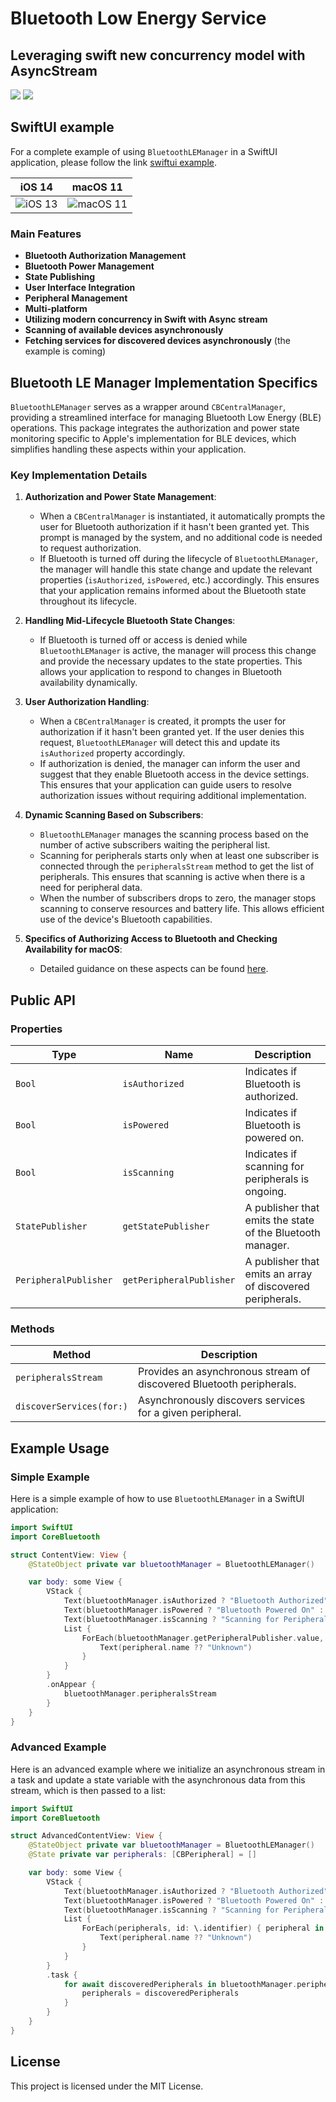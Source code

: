 # Bluetooth Low Energy Service 
## Leveraging swift new concurrency model with AsyncStream

[![](https://img.shields.io/endpoint?url=https%3A%2F%2Fswiftpackageindex.com%2Fapi%2Fpackages%2FThe-Igor%2Fbluetooth-law-energy-swift%2Fbadge%3Ftype%3Dswift-versions)](https://swiftpackageindex.com/The-Igor/bluetooth-law-energy-swift) [![](https://img.shields.io/endpoint?url=https%3A%2F%2Fswiftpackageindex.com%2Fapi%2Fpackages%2FThe-Igor%2Fbluetooth-law-energy-swift%2Fbadge%3Ftype%3Dplatforms)](https://swiftpackageindex.com/The-Igor/bluetooth-law-energy-swift)

## SwiftUI example

For a complete example of using `BluetoothLEManager` in a SwiftUI application, please follow the link [swiftui example](https://github.com/The-Igor/bluetooth-law-energy_example).

| iOS 14 | macOS 11 |
|:-------:|:-------:|
| ![iOS 13](https://github.com/The-Igor/bluetooth-law-energy-swift/blob/main/img/ble_manager.jpeg) | ![macOS 11](https://github.com/The-Igor/bluetooth-law-energy-swift/blob/main/img/bluetoth_le.gif) |

### Main Features
- **Bluetooth Authorization Management**
- **Bluetooth Power Management**
- **State Publishing**
- **User Interface Integration**
- **Peripheral Management**
- **Multi-platform**
- **Utilizing modern concurrency in Swift with Async stream**
- **Scanning of available devices asynchronously**
- **Fetching services for discovered devices asynchronously** (the example is coming)

## Bluetooth LE Manager Implementation Specifics

`BluetoothLEManager` serves as a wrapper around `CBCentralManager`, providing a streamlined interface for managing Bluetooth Low Energy (BLE) operations. This package integrates the authorization and power state monitoring specific to Apple's implementation for BLE devices, which simplifies handling these aspects within your application.

### Key Implementation Details

1. **Authorization and Power State Management**:
   - When a `CBCentralManager` is instantiated, it automatically prompts the user for Bluetooth authorization if it hasn't been granted yet. This prompt is managed by the system, and no additional code is needed to request authorization.
   - If Bluetooth is turned off during the lifecycle of `BluetoothLEManager`, the manager will handle this state change and update the relevant properties (`isAuthorized`, `isPowered`, etc.) accordingly. This ensures that your application remains informed about the Bluetooth state throughout its lifecycle.

2. **Handling Mid-Lifecycle Bluetooth State Changes**:
   - If Bluetooth is turned off or access is denied while `BluetoothLEManager` is active, the manager will process this change and provide the necessary updates to the state properties. This allows your application to respond to changes in Bluetooth availability dynamically.

3. **User Authorization Handling**:
   - When a `CBCentralManager` is created, it prompts the user for authorization if it hasn't been granted yet. If the user denies this request, `BluetoothLEManager` will detect this and update its `isAuthorized` property accordingly.
   - If authorization is denied, the manager can inform the user and suggest that they enable Bluetooth access in the device settings. This ensures that your application can guide users to resolve authorization issues without requiring additional implementation.

4. **Dynamic Scanning Based on Subscribers**:
   - `BluetoothLEManager` manages the scanning process based on the number of active subscribers waiting the peripheral list.
   - Scanning for peripherals starts only when at least one subscriber is connected through the `peripheralsStream` method to get the list of peripherals. This ensures that scanning is active when there is a need for peripheral data.
   - When the number of subscribers drops to zero, the manager stops scanning to conserve resources and battery life. This allows efficient use of the device's Bluetooth capabilities.
5. **Specifics of Authorizing Access to Bluetooth and Checking Availability for macOS**:
   - Detailed guidance on these aspects can be found [here](https://github.com/The-Igor/bluetooth-law-energy_example).
   
## Public API

### Properties

| Type      | Name                   | Description                                          |
|-----------|------------------------|------------------------------------------------------|
| `Bool`    | `isAuthorized`         | Indicates if Bluetooth is authorized.                |
| `Bool`    | `isPowered`            | Indicates if Bluetooth is powered on.                |
| `Bool`    | `isScanning`           | Indicates if scanning for peripherals is ongoing.    |
| `StatePublisher` | `getStatePublisher`    | A publisher that emits the state of the Bluetooth manager. |
| `PeripheralPublisher` | `getPeripheralPublisher` | A publisher that emits an array of discovered peripherals. |

### Methods

| Method                             | Description                                                                         |
|------------------------------------|-------------------------------------------------------------------------------------|
| `peripheralsStream`                | Provides an asynchronous stream of discovered Bluetooth peripherals.                |
| `discoverServices(for:)`           | Asynchronously discovers services for a given peripheral.                           |

## Example Usage

### Simple Example

Here is a simple example of how to use `BluetoothLEManager` in a SwiftUI application:

```swift
import SwiftUI
import CoreBluetooth

struct ContentView: View {
    @StateObject private var bluetoothManager = BluetoothLEManager()

    var body: some View {
        VStack {
            Text(bluetoothManager.isAuthorized ? "Bluetooth Authorized" : "Bluetooth Not Authorized")
            Text(bluetoothManager.isPowered ? "Bluetooth Powered On" : "Bluetooth Powered Off")
            Text(bluetoothManager.isScanning ? "Scanning for Peripherals" : "Not Scanning")
            List {
                ForEach(bluetoothManager.getPeripheralPublisher.value, id: \.identifier) { peripheral in
                    Text(peripheral.name ?? "Unknown")
                }
            }
        }
        .onAppear {
            bluetoothManager.peripheralsStream
        }
    }
}
```

### Advanced Example

Here is an advanced example where we initialize an asynchronous stream in a task and update a state variable with the asynchronous data from this stream, which is then passed to a list:

```swift
import SwiftUI
import CoreBluetooth

struct AdvancedContentView: View {
    @StateObject private var bluetoothManager = BluetoothLEManager()
    @State private var peripherals: [CBPeripheral] = []

    var body: some View {
        VStack {
            Text(bluetoothManager.isAuthorized ? "Bluetooth Authorized" : "Bluetooth Not Authorized")
            Text(bluetoothManager.isPowered ? "Bluetooth Powered On" : "Bluetooth Powered Off")
            Text(bluetoothManager.isScanning ? "Scanning for Peripherals" : "Not Scanning")
            List {
                ForEach(peripherals, id: \.identifier) { peripheral in
                    Text(peripheral.name ?? "Unknown")
                }
            }
        }
        .task {
            for await discoveredPeripherals in bluetoothManager.peripheralsStream {
                peripherals = discoveredPeripherals
            }
        }
    }
}
```

## License

This project is licensed under the MIT License.
